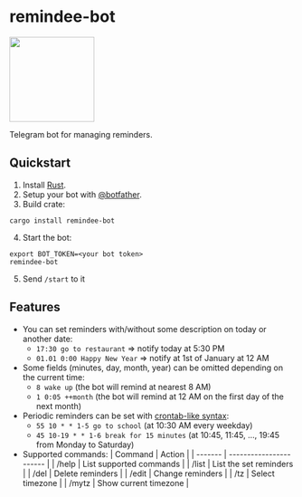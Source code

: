 # remindee-bot
<img src="https://raw.githubusercontent.com/magnickolas/remindee-bot/master/extra/logo/remindee.svg" width="150">

Telegram bot for managing reminders.

## Quickstart

1. Install [Rust].
2. Setup your bot with [@botfather](https://t.me/botfather).
3. Build crate:
```console
cargo install remindee-bot
```
4. Start the bot:
```console
export BOT_TOKEN=<your bot token>
remindee-bot
```
5. Send `/start` to it

## Features
- You can set reminders with/without some description on today or another date:
    - `17:30 go to restaurant` => notify today at 5:30 PM
    - `01.01 0:00 Happy New Year` => notify at 1st of January at 12 AM
- Some fields (minutes, day, month, year) can be omitted depending on the current time:
    - `8 wake up` (the bot will remind at nearest 8 AM)
    - `1 0:05 ++month` (the bot will remind at 12 AM on the first day of the next month) 
- Periodic reminders can be set with [crontab-like syntax][cron]:
    - `55 10 * * 1-5 go to school` (at 10:30 AM every weekday)
    - `45 10-19 * * 1-6 break for 15 minutes` (at 10:45, 11:45, ..., 19:45 from Monday to Saturday)
- Supported commands:
    | Command | Action                  |
    | ------- | ----------------------- |
    | /help   | List supported commands |
    | /list   | List the set reminders  |
    | /del    | Delete reminders        |
    | /edit   | Change reminders        |
    | /tz     | Select timezone         |
    | /mytz   | Show current timezone   |

[rust]: https://doc.rust-lang.org/cargo/getting-started/installation.html
[cron]: https://en.wikipedia.org/wiki/Cron#CRON_expression
